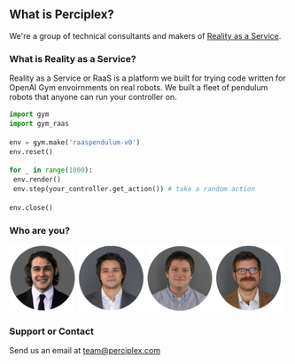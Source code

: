 ## What is Perciplex?

We're a group of technical consultants and makers of [Reality as a Service](https://raas.perciplex.com). 

### What is Reality as a Service?

Reality as a Service or RaaS is a platform we built for trying code written for OpenAI Gym envoirnments on real robots. We built a fleet of pendulum robots that anyone can run your controller on.

```python
import gym
import gym_raas

env = gym.make('raaspendulum-v0')
env.reset()

for _ in range(1000):
 env.render()
 env.step(your_controller.get_action()) # take a random action

env.close()
```

### Who are you?
<div float="left">
 <img src="max_circle.png" alt="Max" width="120px" height="120px"></img>
 <img src="declan_circle.png" alt="Declan" width="120px" height="120px"></img>
 <img src="ben_circle.png" alt="Bax" width="120px" height="120px"></img>
 <img src="phil_circle.png" alt="Pax" width="120px" height="120px"></img>
</div>

### Support or Contact
Send us an email at [team@perciplex.com](mailto:team@perciplex.com)

